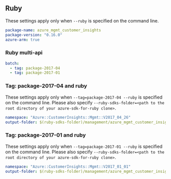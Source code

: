 ## Ruby

These settings apply only when `--ruby` is specified on the command line.

``` yaml
package-name: azure_mgmt_customer_insights
package-version: "0.16.0"
azure-arm: true
```

### Ruby multi-api

``` yaml $(ruby) && $(multiapi)
batch:
  - tag: package-2017-04
  - tag: package-2017-01
```

### Tag: package-2017-04 and ruby

These settings apply only when `--tag=package-2017-04 --ruby` is specified on the command line.
Please also specify `--ruby-sdks-folder=<path to the root directory of your azure-sdk-for-ruby clone>`.

``` yaml $(tag) == 'package-2017-04' && $(ruby)
namespace: "Azure::CustomerInsights::Mgmt::V2017_04_26"
output-folder: $(ruby-sdks-folder)/management/azure_mgmt_customer_insights/lib
```

### Tag: package-2017-01 and ruby

These settings apply only when `--tag=package-2017-01 --ruby` is specified on the command line.
Please also specify `--ruby-sdks-folder=<path to the root directory of your azure-sdk-for-ruby clone>`.

``` yaml $(tag) == 'package-2017-01' && $(ruby)
namespace: "Azure::CustomerInsights::Mgmt::V2017_01_01"
output-folder: $(ruby-sdks-folder)/management/azure_mgmt_customer_insights/lib
```
